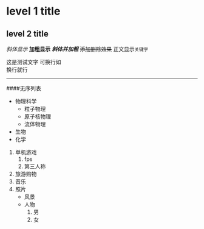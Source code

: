 # level 1 title
## level 2 title

*斜体显示*
**加粗显示**
***斜体并加粗***
~~添加删除效果~~
正文显示`关键字`

这是测试文字
可换行如<br>换行就行

---
####无序列表

* 物理科学
  * 粒子物理
  * 原子核物理
  * 流体物理
* 生物
* 化学



1. 单机游戏
   1. fps
   2. 第三人称
2. 旅游购物
3. 音乐
4. 照片
   * 风景
   * 人物
     1. 男
     2. 女
  

